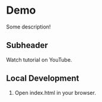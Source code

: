 # Demo

Some description!


## Subheader

Watch tutorial on YouTube.

## Local Development

1. Open index.html in your browser.